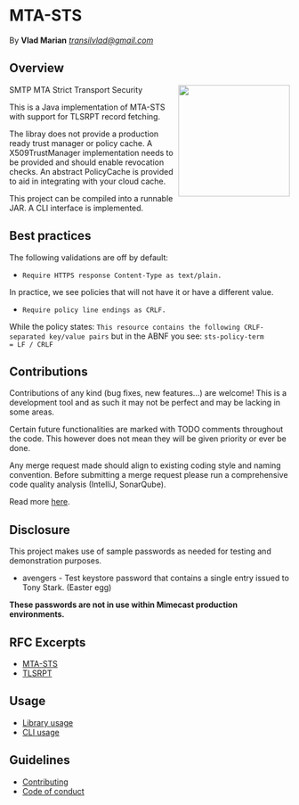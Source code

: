 MTA-STS
=======
By **Vlad Marian** *<transilvlad@gmail.com>*


Overview
--------
<img align="right" width="200" height="200" src="doc/logo.png">
SMTP MTA Strict Transport Security

This is a Java implementation of MTA-STS with support for TLSRPT record fetching.

The libray does not provide a production ready trust manager or policy cache.
A X509TrustManager implementation needs to be provided and should enable revocation checks.
An abstract PolicyCache is provided to aid in integrating with your cloud cache. 

This project can be compiled into a runnable JAR.
A CLI interface is implemented.


Best practices
--------------
The following validations are off by default:
- `Require HTTPS response Content-Type as text/plain.`

In practice, we see policies that will not have it or have a different value.

- `Require policy line endings as CRLF.`

While the policy states: `This resource contains the following CRLF-separated key/value pairs`
but in the ABNF you see: `sts-policy-term          = LF / CRLF`


Contributions
-------------
Contributions of any kind (bug fixes, new features...) are welcome!
This is a development tool and as such it may not be perfect and may be lacking in some areas.

Certain future functionalities are marked with TODO comments throughout the code.
This however does not mean they will be given priority or ever be done.

Any merge request made should align to existing coding style and naming convention.
Before submitting a merge request please run a comprehensive code quality analysis (IntelliJ, SonarQube).

Read more [here](contributing.md).


Disclosure
----------
This project makes use of sample passwords as needed for testing and demonstration purposes.

- avengers - Test keystore password that contains a single entry issued to Tony Stark. (Easter egg)

**These passwords are not in use within Mimecast production environments.**


RFC Excerpts
------------
- [MTA-STS](doc/mta-sts.md)
- [TLSRPT](doc/tlsrpt.md)


Usage
-----
- [Library usage](doc/lib.md)
- [CLI usage](doc/cli.md)


Guidelines
----------
- [Contributing](contributing.md)
- [Code of conduct](code_of_conduct.md)
